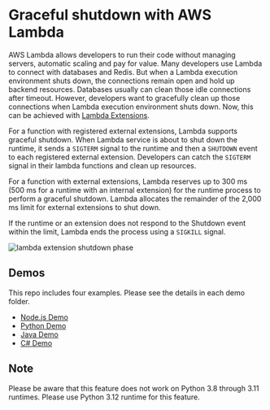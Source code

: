 # Graceful shutdown with AWS Lambda

AWS Lambda allows developers to run their code without managing servers, automatic scaling and pay for value. Many developers use Lambda to connect with databases and Redis. But when a Lambda execution environment shuts down, the connections remain open and hold up backend resources. Databases usually can clean those idle connections after timeout. However, developers want to gracefully clean up those connections when Lambda execution environment shuts down. Now, this can be achieved with [Lambda Extensions](https://docs.aws.amazon.com/lambda/latest/dg/lambda-extensions.html).

For a function with registered external extensions, Lambda supports graceful shutdown. When Lambda service is about to shut down the runtime, it sends a `SIGTERM` signal to the runtime and then a `SHUTDOWN` event to each registered external extension. Developers can catch the `SIGTERM` signal in their lambda functions and clean up resources.

For a function with external extensions, Lambda reserves up to 300 ms (500 ms for a runtime with an internal extension) for the runtime process to perform a graceful shutdown. Lambda allocates the remainder of the 2,000 ms limit for external extensions to shut down.

If the runtime or an extension does not respond to the Shutdown event within the limit, Lambda ends the process using a `SIGKILL` signal.

![lambda extension shutdown phase](images/lambda-extension-shutdown-phase.png)


## Demos

This repo includes four examples. Please see the details in each demo folder. 

- [Node.js Demo](nodejs-demo/)
- [Python Demo](python-demo/)
- [Java Demo](java-demo/)
- [C# Demo](csharp-demo/)

## Note

Please be aware that this feature does not work on Python 3.8 through 3.11 runtimes. Please use Python 3.12 runtime for this feature. 

